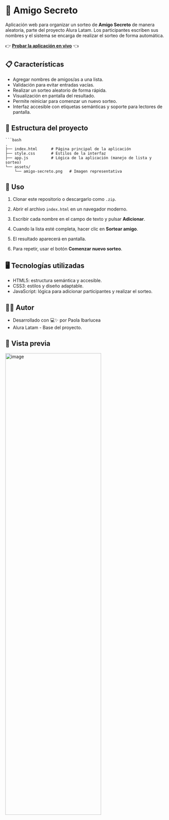 # 🎁 Amigo Secreto  

Aplicación web para organizar un sorteo de **Amigo Secreto** de manera aleatoria, parte del proyecto Alura Latam.
Los participantes escriben sus nombres y el sistema se encarga de realizar el sorteo de forma automática.  

👉 **[Probar la aplicación en vivo](https://paolaibarlucea.github.io/Challenge-Amigo-secreto/)** 👈  


## 📋 Características  

- Agregar nombres de amigos/as a una lista.  
- Validación para evitar entradas vacías.  
- Realizar un sorteo aleatorio de forma rápida.  
- Visualización en pantalla del resultado.  
- Permite reiniciar para comenzar un nuevo sorteo.  
- Interfaz accesible con etiquetas semánticas y soporte para lectores de pantalla.  

## 📂 Estructura del proyecto  

    ```bash
    .
    ├── index.html      # Página principal de la aplicación
    ├── style.css       # Estilos de la interfaz
    ├── app.js          # Lógica de la aplicación (manejo de lista y sorteo)
    └── assets/
        └── amigo-secreto.png   # Imagen representativa

## 🚀 Uso  

1. Clonar este repositorio o descargarlo como `.zip`.  

2. Abrir el archivo `index.html` en un navegador moderno.  

3. Escribir cada nombre en el campo de texto y pulsar **Adicionar**.  

4. Cuando la lista esté completa, hacer clic en **Sortear amigo**.  

5. El resultado aparecerá en pantalla.  

6. Para repetir, usar el botón **Comenzar nuevo sorteo**.  

## 🖥️ Tecnologías utilizadas  

- HTML5: estructura semántica y accesible.  
- CSS3: estilos y diseño adaptable.  
- JavaScript: lógica para adicionar participantes y realizar el sorteo.

## 👨‍💻 Autor
- Desarrollado con 💻✨ por Paola Ibarlucea
- Alura Latam - Base del proyecto.

## 📸 Vista previa

<img width="300" height="1442" alt="image" src="https://github.com/user-attachments/assets/73621b21-c887-4d0d-8280-031e3b69958b" />
